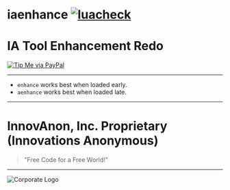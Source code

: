 # iaenhance [![luacheck][luacheck badge]][luacheck workflow]  
IA Tool Enhancement Redo
==========

[![Tip Me via PayPal](https://img.shields.io/badge/paypal-donate-FF1100.svg?logo=paypal&logoColor=FF1133&style=plastic)](https://www.paypal.me/InnovAnon)

----------

- `enhance` works best when loaded early.
- `aenhance` works best when loaded late.

[luacheck badge]: https://github.com/InnovAnon-Inc/iaenhance/workflows/luacheck/badge.svg
[luacheck workflow]: https://github.com/InnovAnon-Inc/iaenhance/actions?query=workflow%3Aluacheck

----------

# InnovAnon, Inc. Proprietary (Innovations Anonymous)
> "Free Code for a Free World!"
----------

![Corporate Logo](https://innovanon-inc.github.io/assets/images/logo.gif)

